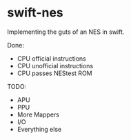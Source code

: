 # swift-nes

Implementing the guts of an NES in swift. 

Done:

- CPU official instructions
- CPU unofficial instructions
- CPU passes NEStest ROM


TODO:

- APU
- PPU
- More Mappers
- I/O
- Everything else
